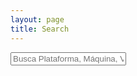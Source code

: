 ```yaml
---
layout: page
title: Search
---
```


<div id="search-container">
    <input type="text" id="search-input" placeholder="Busca Plataforma, Máquina, Vulnerabilidad, Temática, CTF...">
    <ul id="results-container"></ul>
</div>

<script src="{{ site.url }}/js/simple-jekyll-search.min.js"></script>

<script src="{{ site.baseurl }}/js/simple-jekyll-search.min.js" type="text/javascript"></script>

<script>
    SimpleJekyllSearch({
    searchInput: document.getElementById('search-input'),  
    resultsContainer: document.getElementById('results-container'),
    searchResultTemplate: '<div style="text-align:right !important;"><a href="{{ site.url }}{url}"><h1 style="text-align:left !important;">{title}</h1></a><span style="text-align:right !important;">{date}</span></div>',
    json: '/search.json'
    });
</script>
